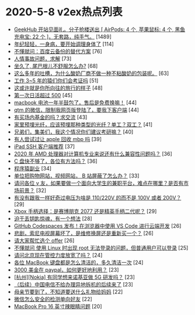 # 2020-5-8 v2ex热点列表

+ [GeekHub 开站见面礼。分子抢楼送出 [ AirPods: 4 个, 苹果鼠标: 4 个, 黑鱼充电宝: 22 个 ]，无套路，纯手气。](https://www.v2ex.com/t/669674#reply1489) [1489]
+ [年纪轻轻，一身病，要开始调理身体了](https://www.v2ex.com/t/669568#reply114) [114]
+ [不懂就问：百度云备份的替代方案](https://www.v2ex.com/t/669552#reply76) [76]
+ [人情事故问题，求解](https://www.v2ex.com/t/669527#reply73) [73]
+ [坐久了, 尾巴根儿不舒服怎么办?](https://www.v2ex.com/t/669680#reply68) [68]
+ [这么多年的吐槽，为什么酸奶厂商不做一种不粘酸奶的包装呢。](https://www.v2ex.com/t/669630#reply63) [63]
+ [工作 3~5 年的猿们你们会考证吗](https://www.v2ex.com/t/669561#reply51) [51]
+ [这或许就是你所向往的旅行的样子](https://www.v2ex.com/t/669496#reply48) [48]
+ [第一次日活超过 500](https://www.v2ex.com/t/669499#reply45) [45]
+ [macbook 电池一年半鼓包了。售后是免费换嘛！](https://www.v2ex.com/t/669514#reply44) [44]
+ [qtm 的微信，限制我网页版登陆了，要我下客户端](https://www.v2ex.com/t/669526#reply44) [44]
+ [有买场内基金的吗？求交流](https://www.v2ex.com/t/669693#reply43) [43]
+ [家里预埋光纤，应该预埋那种类型的光纤？单工？双工？](https://www.v2ex.com/t/669557#reply41) [41]
+ [兄弟们，集美们，我这个情况你们建议考研嘛？](https://www.v2ex.com/t/669536#reply40) [40]
+ [有人尝试过让 apple 回收 mbp 吗](https://www.v2ex.com/t/669525#reply39) [39]
+ [iPad SSH 客户端推荐](https://www.v2ex.com/t/669706#reply37) [37]
+ [2020 年 AMD 处理器对计算机专业来说还有什么兼容性问题吗？](https://www.v2ex.com/t/669708#reply36) [36]
+ [C 盘快不够了，各位有方法吗？](https://www.v2ex.com/t/669584#reply36) [36]
+ [程序猿副业](https://www.v2ex.com/t/669648#reply34) [34]
+ [单位把购物网站，视频网站， B 站屏蔽了怎么办？](https://www.v2ex.com/t/669577#reply33) [33]
+ [请问各位 v 友，如果要做一个面向大学生的兼职平台，难点在哪里？是否有市场前景？](https://www.v2ex.com/t/669530#reply32) [32]
+ [有没有跟我一样好奇过电压为啥是 110/220V 的而不是 100V 或者 200V？](https://www.v2ex.com/t/669521#reply29) [29]
+ [Xbox 手柄选择：是赛博朋克 2077 还是精英手柄二代呢？](https://www.v2ex.com/t/669522#reply29) [29]
+ [迫于丢钥匙惊魂，有一个想法](https://www.v2ex.com/t/669668#reply28) [28]
+ [GitHub Codespaces 发布！在浏览器中使用 VS Code 进行云端开发](https://www.v2ex.com/t/669540#reply26) [26]
+ [悲剧，索尼电视屏幕坏了，是维修换屏还是重新买一个？](https://www.v2ex.com/t/669621#reply26) [26]
+ [请大家帮忙选个 offer](https://www.v2ex.com/t/669684#reply26) [26]
+ [不懂就问 使用 Linux 时出现 root 无法登录的问题，但普通用户可以登录](https://www.v2ex.com/t/669517#reply25) [25]
+ [请问北京现在管控力度放宽了吗？](https://www.v2ex.com/t/669502#reply24) [24]
+ [各位 MacBook 键盘都是怎么清洁的，多久清洁一次](https://www.v2ex.com/t/669645#reply24) [24]
+ [3000 美金在 paypal，如何更好地利用？](https://www.v2ex.com/t/669501#reply23) [23]
+ [[杭州][Nokia] 有同学想来诺基亚做 5G 研发吗？](https://www.v2ex.com/t/669571#reply23) [23]
+ [（后续）中国电信不给办理异地拆机的后续来了](https://www.v2ex.com/t/669574#reply23) [23]
+ [母亲节要到了，不知道要送什么礼物给妈妈](https://www.v2ex.com/t/669509#reply22) [22]
+ [微信怎么安全的检测单向好友](https://www.v2ex.com/t/669646#reply22) [22]
+ [MacBook Pro 16 英寸辣眼睛问题](https://www.v2ex.com/t/669702#reply20) [20]
